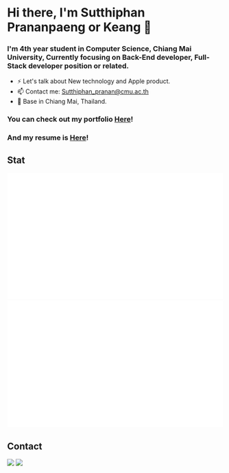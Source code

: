 # Hi there, I'm Sutthiphan Prananpaeng or Keang 👋
### I'm 4th year student in Computer Science, Chiang Mai University, Currently focusing on Back-End developer, Full-Stack developer  position or related.
- ⚡ Let's talk about New technology and Apple product.
- 📫 Contact me: Sutthiphan_pranan@cmu.ac.th
- 🔭 Base in Chiang Mai, Thailand.

### You can check out my portfolio [Here](http://sutthiphankeang.github.io/Resume_Web)!
### And my resume is [Here](https://o365cmu-my.sharepoint.com/:b:/g/personal/sutthiphan_pranan_cmu_ac_th/EeBBAiD3b1VMjjlb35rcglAB-zffA_1SdzreRL1e1LeiCA?e=6Imx58)!






<!--
**sutthiphanKeang/sutthiphanKeang** is a ✨ _special_ ✨ repository because its `README.md` (this file) appears on your GitHub profile.

Here are some ideas to get you started:

- 🔭 I’m currently working on ...
- 🌱 I’m currently learning ...
- 👯 I’m looking to collaborate on ...
- 🤔 I’m looking for help with ...
- 💬 Ask me about ...
- 📫 How to reach me: ...
- 😄 Pronouns: ...
- ⚡ Fun fact: ...
-->
## Stat
![](https://raw.githubusercontent.com/sutthiphanKeang/github-stats/master/generated/overview.svg#gh-dark-mode-only)
![](https://raw.githubusercontent.com/sutthiphanKeang/github-stats/master/generated/languages.svg#gh-dark-mode-only)

## Contact
<a href="https://www.linkedin.com/in/sutthiphan-prananpaeng-88633b232/"  target="_blank"><img src="https://img.shields.io/badge/LinkedIn-0077B5?style=for-the-badge&logo=linkedin&logoColor=white"/></a>
<a href="mailto:sutthiphan_pranan@cmu.ac.th" target="_blank"><img src="https://img.shields.io/badge/Outlook-0078D4?style=for-the-badge&logo=microsoft-outlook&logoColor=white"/></a>
